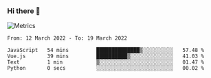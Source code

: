 ### Hi there 👋

![Metrics](https://github.com/radoapx/radoapx/blob/main/github-metrics.svg)

<!--START_SECTION:waka-->

```text
From: 12 March 2022 - To: 19 March 2022

JavaScript   54 mins         ██████████████▒░░░░░░░░░░   57.48 %
Vue.js       39 mins         ██████████▒░░░░░░░░░░░░░░   41.03 %
Text         1 min           ▒░░░░░░░░░░░░░░░░░░░░░░░░   01.47 %
Python       0 secs          ░░░░░░░░░░░░░░░░░░░░░░░░░   00.02 %
```

<!--END_SECTION:waka-->

<!--
**radoapx/radoapx** is a ✨ _special_ ✨ repository because its `README.md` (this file) appears on your GitHub profile.

Here are some ideas to get you started:

- 🔭 I’m currently working on ...
- 🌱 I’m currently learning ...
- 👯 I’m looking to collaborate on ...
- 🤔 I’m looking for help with ...
- 💬 Ask me about ...
- 📫 How to reach me: ...
- 😄 Pronouns: ...
- ⚡ Fun fact: ...
-->
